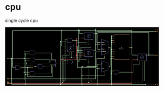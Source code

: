 # cpu
single cycle cpu

![format](https://github.com/BHa2R00/cpu/blob/main/20240425133509_979x375_scrot.png)
